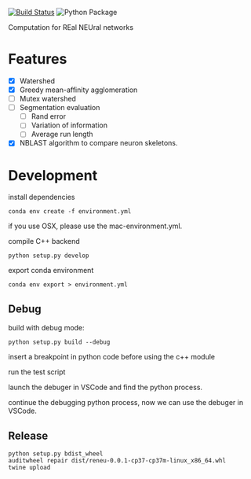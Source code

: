 [![Build Status](https://travis-ci.org/jingpengw/reneu.svg?branch=master)](https://travis-ci.org/jingpengw/reneu)
![Python Package](https://github.com/jingpengw/reneu/workflows/Python%20package/badge.svg)

Computation for REal NEUral networks

# Features
- [x] Watershed
- [x] Greedy mean-affinity agglomeration
- [ ] Mutex watershed
- [ ] Segmentation evaluation
    - [ ] Rand error
    - [ ] Variation of information
    - [ ] Average run length
- [x] NBLAST algorithm to compare neuron skeletons. 

# Development

install dependencies

    conda env create -f environment.yml

if you use OSX, please use the mac-environment.yml.

compile C++ backend

    python setup.py develop

export conda environment

    conda env export > environment.yml

## Debug
build with debug mode:

    python setup.py build --debug

insert a breakpoint in python code before using the c++ module

run the test script

launch the debuger in VSCode and find the python process. 

continue the debugging python process, now we can use the debuger in VSCode.

## Release

```
python setup.py bdist_wheel
auditwheel repair dist/reneu-0.0.1-cp37-cp37m-linux_x86_64.whl
twine upload 
```
